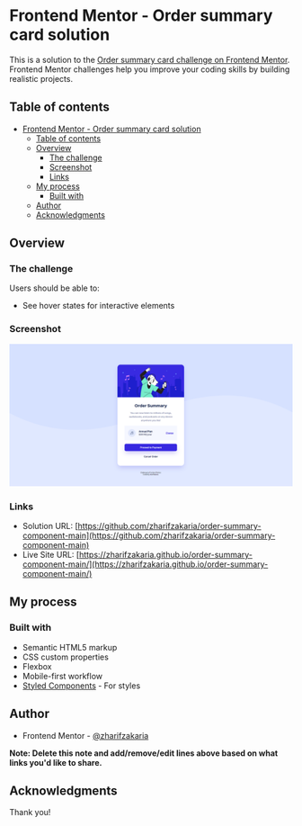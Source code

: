 # Frontend Mentor - Order summary card solution

This is a solution to the [Order summary card challenge on Frontend Mentor](https://www.frontendmentor.io/challenges/order-summary-component-QlPmajDUj). Frontend Mentor challenges help you improve your coding skills by building realistic projects. 

## Table of contents

- [Frontend Mentor - Order summary card solution](#frontend-mentor---order-summary-card-solution)
  - [Table of contents](#table-of-contents)
  - [Overview](#overview)
    - [The challenge](#the-challenge)
    - [Screenshot](#screenshot)
    - [Links](#links)
  - [My process](#my-process)
    - [Built with](#built-with)
  - [Author](#author)
  - [Acknowledgments](#acknowledgments)

## Overview

### The challenge

Users should be able to:

- See hover states for interactive elements

### Screenshot

![Order summary card challenge on Frontend Mentor](./Screenshot1.png)

### Links

- Solution URL: [https://github.com/zharifzakaria/order-summary-component-main](https://github.com/zharifzakaria/order-summary-component-main)
- Live Site URL: [https://zharifzakaria.github.io/order-summary-component-main/](https://zharifzakaria.github.io/order-summary-component-main/)

## My process

### Built with

- Semantic HTML5 markup
- CSS custom properties
- Flexbox
- Mobile-first workflow
- [Styled Components](https://styled-components.com/) - For styles


## Author
- Frontend Mentor - [@zharifzakaria](https://www.frontendmentor.io/profile/zharifzakaria)

**Note: Delete this note and add/remove/edit lines above based on what links you'd like to share.**

## Acknowledgments

Thank you!
